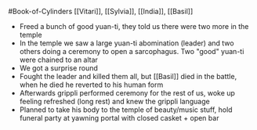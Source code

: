 #Book-of-Cylinders 
[[Vitari]], [[Sylvia]], [[India]], [[Basil]]

- Freed a bunch of good yuan-ti, they told us there were two more in the temple
- In the temple we saw a large yuan-ti abomination (leader) and two others doing a ceremony to open a sarcophagus. Two "good" yuan-ti were chained to an altar
- We got a surprise round
- Fought the leader and killed them all, but [[Basil]] died in the battle, when he died he reverted to his human form
- Afterwards grippli performed ceremony for the rest of us, woke up feeling refreshed (long rest) and knew the grippli language
- Planned to take his body to the temple of beauty/music stuff, hold funeral party at yawning portal with closed casket + open bar